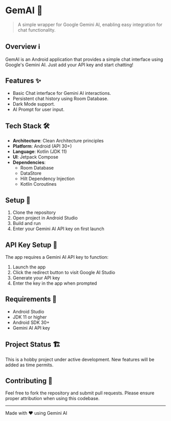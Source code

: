 # GemAI 🤖

> A simple wrapper for Google Gemini AI, enabling easy integration for chat functionality.

## Overview ℹ️

GemAI is an Android application that provides a simple chat interface using Google's Gemini AI. Just add your API key and start chatting!

## Features ✨

* Basic Chat interface for Gemini AI interactions.
* Persistent chat history using Room Database.
* Dark Mode support.
* AI Prompt for user input.


## Tech Stack 🛠️

* **Architecture**: Clean Architecture principles
* **Platform**: Android (API 30+)
* **Language**: Kotlin (JDK 11)
* **UI**: Jetpack Compose
* **Dependencies**:
    * Room Database
    * DataStore
    * Hilt Dependency Injection
    * Kotlin Coroutines

## Setup 🚀

1. Clone the repository
2. Open project in Android Studio
3. Build and run
4. Enter your Gemini AI API key on first launch

## API Key Setup 🔑

The app requires a Gemini AI API key to function:

1. Launch the app
2. Click the redirect button to visit Google AI Studio
3. Generate your API key
4. Enter the key in the app when prompted

## Requirements 📱

* Android Studio
* JDK 11 or higher
* Android SDK 30+
* Gemini AI API key

## Project Status 🏗️

This is a hobby project under active development. New features will be added as time permits.

## Contributing 🤝

Feel free to fork the repository and submit pull requests. Please ensure proper attribution when using this codebase.

---

Made with ❤️ using Gemini AI
